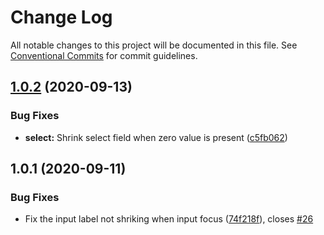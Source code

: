 # Change Log

All notable changes to this project will be documented in this file.
See [Conventional Commits](https://conventionalcommits.org) for commit guidelines.

## [1.0.2](https://github.com/italoiz/unform-community-packages/compare/unform-material-ui-examples@1.0.1...unform-material-ui-examples@1.0.2) (2020-09-13)


### Bug Fixes

* **select:** Shrink select field when zero value is present ([c5fb062](https://github.com/italoiz/unform-community-packages/commit/c5fb0625420b1d775926e58d8321b6e271127860))





## 1.0.1 (2020-09-11)


### Bug Fixes

* Fix the input label not shriking when input focus ([74f218f](https://github.com/italoiz/unform-community-packages/commit/74f218fadae5d3393dbe035c3e0936225ba0b314)), closes [#26](https://github.com/italoiz/unform-community-packages/issues/26)
